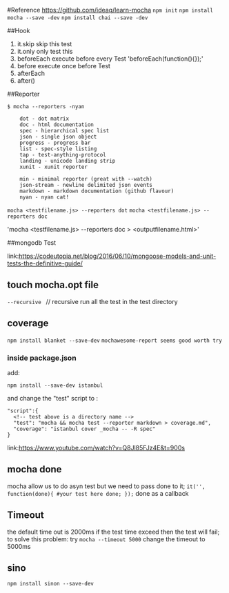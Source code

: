 #Reference
https://github.com/ideaq/learn-mocha
`npm init`
`npm install mocha --save -dev`
`npm install chai --save -dev`

##Hook
1. it.skip
  skip this test
2. it.only
  only test this
3. beforeEach
  execute before every Test
  'beforeEach(function(){});'
4. before
  execute once before Test
5. afterEach
6. after()

##Reporter
```
$ mocha --reporters -nyan

    dot - dot matrix
    doc - html documentation
    spec - hierarchical spec list
    json - single json object
    progress - progress bar
    list - spec-style listing
    tap - test-anything-protocol
    landing - unicode landing strip
    xunit - xunit reporter

    min - minimal reporter (great with --watch)
    json-stream - newline delimited json events
    markdown - markdown documentation (github flavour)
    nyan - nyan cat!
```
`mocha <testfilename.js> --reporters dot`
`mocha <testfilename.js> --reporters doc`
<!-- it will return a html format -->
'mocha <testfilename.js> --reporters doc > <outputfilename.html>'


##mongodb Test

link:https://codeutopia.net/blog/2016/06/10/mongoose-models-and-unit-tests-the-definitive-guide/

## touch mocha.opt file
`--recursive `
// recursive run all the test in the test directory
## coverage
`npm install blanket --save-dev`
`mochawesome-report seems good worth try`
### inside package.json
add:
```
npm install --save-dev istanbul
```
and change the "test" script to :
```
"script":{
  <!-- test above is a directory name -->
  "test": "mocha && mocha test --reporter markdown > coverage.md",
  "coverage": "istanbul cover _mocha -- -R spec"
}
```
link:https://www.youtube.com/watch?v=Q8Jl85FJz4E&t=900s
## mocha done

mocha allow us to do asyn test
but we need to pass done to it;
`it('', function(done){
  #your test here
  done;
  });`
done as a callback

## Timeout
the default time out is 2000ms if the test time exceed
then the test will fail;
to solve this problem:
try
`mocha --timeout 5000`
change the timeout to 5000ms


## sino
`npm install sinon --save-dev`
